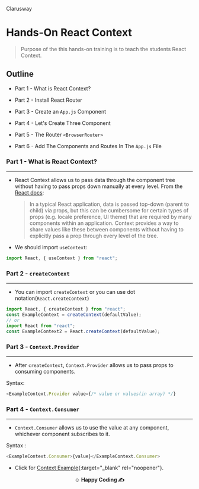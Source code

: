 <p >Clarusway<img align="right"
  src="https://secure.meetupstatic.com/photos/event/3/1/b/9/600_488352729.jpeg"  width="15px"></p>

# Hands-On React Context

> Purpose of the this hands-on training is to teach the students React Context.

## Outline

- Part 1 - What is React Context?

- Part 2 - Install React Router

- Part 3 - Create an `App.js` Component

- Part 4 - Let's Create Three Component

- Part 5 - The Router `<BrowserRouter>`

- Part 6 - Add The Components and Routes In The `App.js` File

### Part 1 - What is React Context?

---

- React Context allows us to pass data through the component tree without having to pass props down manually at every level. From the <a href="https://reactrouter.com/">React docs</a>:

  > In a typical React application, data is passed top-down (parent to child) via props, but this can be cumbersome for certain types of props (e.g. locale preference, UI theme) that are required by many components within an application. Context provides a way to share values like these between components without having to explicitly pass a prop through every level of the tree.

- We should import `useContext`:

```js
import React, { useContext } from "react";
```

### Part 2 - `createContext`

---

- You can import `createContext` or you can use dot notation(`React.createContext`)

```js
import React, { createContext } from "react";
const ExampleContext = createContext(defaultValue);
// or
import React from "react";
const ExampleContext2 = React.createContext(defaultValue);
```

### Part 3 - `Context.Provider`

---

- After `createContext`, `Context.Provider` allows us to pass props to consuming components.

Syntax:

```js
<ExampleContext.Provider value={/* value or values(in array) */}
```

### Part 4 - `Context.Consumer`

---

- `Context.Consumer` allows us to use the value at any component, whichever component subscribes to it.

Syntax :

```js
<ExampleContext.Consumer>{value}</ExampleContext.Consumer>
```

- Click for [Context Example](https://codesandbox.io/s/react-context-app-t9wf5?file=/src/App.js){:target="_blank" rel="noopener"}.

**<p align="center">&#9786; Happy Coding &#9997;</p>**
